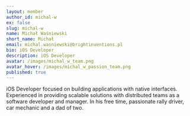```yaml
---
layout: member
author_id: michal-w
ex: false
slug: michal-w
name: Michał Waśniewski
short_name: Michał
email: michal.wasniewski@brightinventions.pl
bio: iOS Developer
description: iOS Developer
avatar: /images/michal_w_team.png
avatar_hover: /images/michal_w_passion_team.png
published: true
---
```

iOS Developer focused on building applications with native interfaces. Experienced in providing scalable solutions with distributed teams as a software developer and manager. In his free time, passionate rally driver, car mechanic and a dad of two.